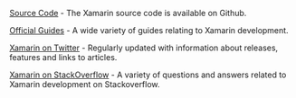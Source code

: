 [Source Code](https://github.com/xamarin) - The Xamarin source code is available on Github.

[Official Guides](https://developer.xamarin.com/guides/) - A wide variety of guides relating to Xamarin development.

[Xamarin on Twitter](https://twitter.com/xamarinhq) - Regularly updated with information about releases, features and links to articles.

[Xamarin on StackOverflow](http://stackoverflow.com/questions/tagged/xamarin) - A variety of questions and answers related to Xamarin development on Stackoverflow.
